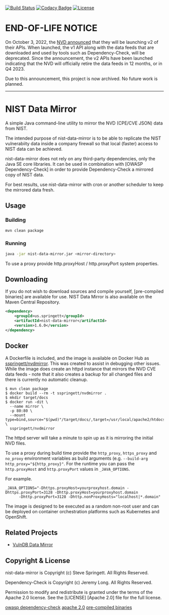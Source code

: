 [![Build Status](https://github.com/stevespringett/nist-data-mirror/workflows/Maven%20CI/badge.svg)](https://github.com/stevespringett/nist-data-mirror/actions?workflow=Maven+CI)
[![Codacy Badge](https://api.codacy.com/project/badge/Grade/21c46e93bdbe4e6f99085da9ece477e3)](https://www.codacy.com/app/stevespringett/nist-data-mirror?utm_source=github.com&utm_medium=referral&utm_content=stevespringett/nist-data-mirror&utm_campaign=Badge_Grade)
[![License](https://img.shields.io/badge/license-Apache%202.0-brightgreen.svg)](https://github.com/stevespringett/nist-data-mirror/blob/master/LICENSE)

# END-OF-LIFE NOTICE
On October 3, 2022, the [NVD announced](https://nvd.nist.gov/General/News/changes-to-feeds-and-apis) that they will be 
launching v2 of their APIs. When launched, the v1 API along with the data feeds that are downloaded and used by tools 
such as Dependency-Check, will be deprecated. Since the announcement, the v2 APIs have been launched indicating that the
NVD will officially retire the data feeds in 12 months, or in Q4 2023.

Due to this announcement, this project is now archived. No future work is planned.

---

# NIST Data Mirror

A simple Java command-line utility to mirror the NVD (CPE/CVE JSON) data from NIST.

The intended purpose of nist-data-mirror is to be able to replicate the NIST vulnerabiity data
inside a company firewall so that local (faster) access to NIST data can be achieved.

nist-data-mirror does not rely on any third-party dependencies, only the Java SE core libraries.
It can be used in combination with [OWASP Dependency-Check] in order to provide Dependency-Check
a mirrored copy of NIST data.

For best results, use nist-data-mirror with cron or another scheduler to keep the mirrored data fresh.

## Usage

### Building

```sh
mvn clean package
```

### Running

```sh
java -jar nist-data-mirror.jar <mirror-directory>
```

To use a proxy provide http.proxyHost / http.proxyPort system properties.

## Downloading

If you do not wish to download sources and compile yourself, [pre-compiled binaries] are available
for use. NIST Data Mirror is also available on the Maven Central Repository.

```xml
<dependency>
    <groupId>us.springett</groupId>
    <artifactId>nist-data-mirror</artifactId>
    <version>1.6.0</version>
</dependency>
```

## Docker

A Dockerfile is included, and the image is available on Docker Hub as [sspringett/nvdmirror](https://hub.docker.com/r/sspringett/nvdmirror). This was created to
assist in debugging other issues. While the image does create an httpd instance
that mirrors the NVD CVE data feeds - note that it also creates a backup for all
changed files and there is currently no automatic cleanup.

```
$ mvn clean package
$ docker build --rm -t sspringett/nvdmirror .
$ mkdir target/docs
$ docker run -dit \
  --name mirror \
  -p 80:80 \
  --mount type=bind,source="$(pwd)"/target/docs/,target=/usr/local/apache2/htdocs \
  sspringett/nvdmirror
```

The httpd server will take a minute to spin up as it is mirroring the initial NVD files.

To use a proxy during build time provide the `http_proxy`, `https_proxy` and `no_proxy`
environment variables as build arguments (e.g. `--build-arg http_proxy="${http_proxy}"`.
For the runtime you can pass the `http.proxyHost` and `http.proxyPort` values in `_JAVA_OPTIONS`.

For example.

```
_JAVA_OPTIONS="-Dhttps.proxyHost=yourproxyhost.domain -Dhttps.proxyPort=3128 -Dhttp.proxyHost=yourproxyhost.domain
      -Dhttp.proxyPort=3128 -Dhttp.nonProxyHosts="localhost|*.domain"
```

The image is designed to be executed as a random non-root user and can be deployed on
container orchestration platforms such as Kubernetes and OpenShift.

## Related Projects

- [VulnDB Data Mirror](https://github.com/stevespringett/vulndb-data-mirror)

## Copyright & License

nist-data-mirror is Copyright (c) Steve Springett. All Rights Reserved.

Dependency-Check is Copyright (c) Jeremy Long. All Rights Reserved.

Permission to modify and redistribute is granted under the terms of the Apache 2.0 license. See the [LICENSE] [Apache 2.0] file for the full license.

[owasp dependency-check](https://www.owasp.org/index.php/OWASP_Dependency_Check)
[apache 2.0](https://github.com/stevespringett/nist-data-mirror/blob/master/LICENSE)
[pre-compiled binaries](https://github.com/stevespringett/nist-data-mirror/releases)
